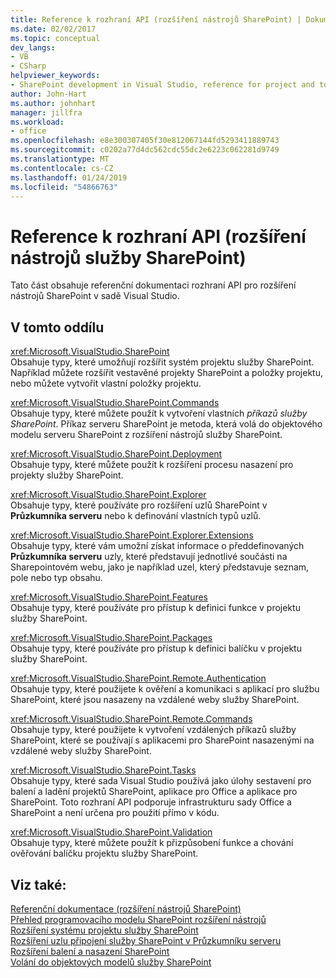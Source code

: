 ```yaml
---
title: Reference k rozhraní API (rozšíření nástrojů SharePoint) | Dokumentace Microsoftu
ms.date: 02/02/2017
ms.topic: conceptual
dev_langs:
- VB
- CSharp
helpviewer_keywords:
- SharePoint development in Visual Studio, reference for project and tools extensibility
author: John-Hart
ms.author: johnhart
manager: jillfra
ms.workload:
- office
ms.openlocfilehash: e8e300307405f30e812067144fd5293411889743
ms.sourcegitcommit: c0202a77d4dc562cdc55dc2e6223c062281d9749
ms.translationtype: MT
ms.contentlocale: cs-CZ
ms.lasthandoff: 01/24/2019
ms.locfileid: "54866763"
---
```

# <a name="api-reference-sharepoint-tools-extensibility"></a>Reference k rozhraní API (rozšíření nástrojů služby SharePoint)
  Tato část obsahuje referenční dokumentaci rozhraní API pro rozšíření nástrojů SharePoint v sadě Visual Studio.  
  
## <a name="in-this-section"></a>V tomto oddílu
 <xref:Microsoft.VisualStudio.SharePoint>  
 Obsahuje typy, které umožňují rozšířit systém projektu služby SharePoint. Například můžete rozšířit vestavěné projekty SharePoint a položky projektu, nebo můžete vytvořit vlastní položky projektu.  
  
 <xref:Microsoft.VisualStudio.SharePoint.Commands>  
 Obsahuje typy, které můžete použít k vytvoření vlastních *příkazů služby SharePoint*. Příkaz serveru SharePoint je metoda, která volá do objektového modelu serveru SharePoint z rozšíření nástrojů služby SharePoint.  
  
 <xref:Microsoft.VisualStudio.SharePoint.Deployment>  
 Obsahuje typy, které můžete použít k rozšíření procesu nasazení pro projekty služby SharePoint.  
  
 <xref:Microsoft.VisualStudio.SharePoint.Explorer>  
 Obsahuje typy, které používáte pro rozšíření uzlů SharePoint v **Průzkumníka serveru** nebo k definování vlastních typů uzlů.  
  
 <xref:Microsoft.VisualStudio.SharePoint.Explorer.Extensions>  
 Obsahuje typy, které vám umožní získat informace o předdefinovaných **Průzkumníka serveru** uzly, které představují jednotlivé součásti na Sharepointovém webu, jako je například uzel, který představuje seznam, pole nebo typ obsahu.  
  
 <xref:Microsoft.VisualStudio.SharePoint.Features>  
 Obsahuje typy, které používáte pro přístup k definici funkce v projektu služby SharePoint.  
  
 <xref:Microsoft.VisualStudio.SharePoint.Packages>  
 Obsahuje typy, které používáte pro přístup k definici balíčku v projektu služby SharePoint.  
  
 <xref:Microsoft.VisualStudio.SharePoint.Remote.Authentication>  
 Obsahuje typy, které použijete k ověření a komunikaci s aplikací pro službu SharePoint, které jsou nasazeny na vzdálené weby služby SharePoint.  
  
 <xref:Microsoft.VisualStudio.SharePoint.Remote.Commands>  
 Obsahuje typy, které použijete k vytvoření vzdálených příkazů služby SharePoint, které se používají s aplikacemi pro SharePoint nasazenými na vzdálené weby služby SharePoint.  
  
 <xref:Microsoft.VisualStudio.SharePoint.Tasks>  
 Obsahuje typy, které sada Visual Studio používá jako úlohy sestavení pro balení a ladění projektů SharePoint, aplikace pro Office a aplikace pro SharePoint. Toto rozhraní API podporuje infrastrukturu sady Office a SharePoint a není určena pro použití přímo v kódu.  
  
 <xref:Microsoft.VisualStudio.SharePoint.Validation>  
 Obsahuje typy, které můžete použít k přizpůsobení funkce a chování ověřování balíčku projektu služby SharePoint.  
  
## <a name="see-also"></a>Viz také:
 [Referenční dokumentace &#40;rozšíření nástrojů SharePoint&#41;](../sharepoint/reference-sharepoint-tools-extensibility.md)   
 [Přehled programovacího modelu SharePoint rozšíření nástrojů](../sharepoint/overview-of-the-programming-model-of-sharepoint-tools-extensions.md)   
 [Rozšíření systému projektu služby SharePoint](../sharepoint/extending-the-sharepoint-project-system.md)   
 [Rozšíření uzlu připojení služby SharePoint v Průzkumníku serveru](../sharepoint/extending-the-sharepoint-connections-node-in-server-explorer.md)   
 [Rozšíření balení a nasazení SharePoint](../sharepoint/extending-sharepoint-packaging-and-deployment.md)   
 [Volání do objektových modelů služby SharePoint](../sharepoint/calling-into-the-sharepoint-object-models.md)  
